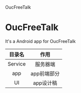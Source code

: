 OucFreeTalk
# OucFreeTalk
It's a Android app for OucFreeTalk

| 目录名     | 作用     |
| :-------: | :-------------------:|
|Service   |服务器端|
|app       |app前端部分|
|UI        |app设计稿|
